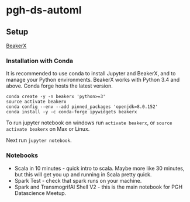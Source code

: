# pgh-ds-automl

## Setup

[BeakerX](http://beakerx.com/documentation#tutorials-and-examples)

### Installation with Conda
It is recommended to use conda to install Jupyter and BeakerX, and to manage your Python environments. BeakerX works with Python 3.4 and above. Conda forge hosts the latest version.

```
conda create -y -n beakerx 'python>=3'
source activate beakerx
conda config --env --add pinned_packages 'openjdk=8.0.152'
conda install -y -c conda-forge ipywidgets beakerx
```

To run jupyter notebook on windows run `activate beakerx`, or `source activate beakerx` on Max or Linux.  

Next run `jupyter notebook`.  

### Notebooks

* Scala in 10 minutes - quick intro to scala.  Maybe more like 30 minutes, but this will get you up and running in Scala pretty quick.  
* Spark Test - check that spark runs on your machine.  
* Spark and TransmogrifAI Shell V2 - this is the main notebook for PGH Datascience Meetup.  